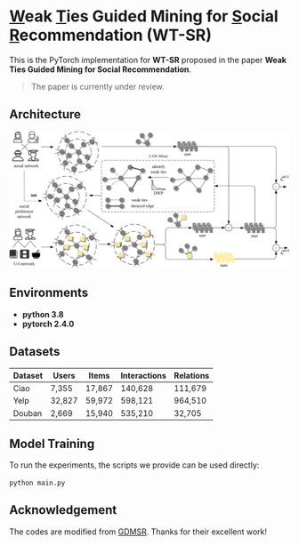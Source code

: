 # <u>W</u>eak <u>T</u>ies Guided Mining for <u>S</u>ocial <u>R</u>ecommendation (WT-SR)

This is the PyTorch implementation for **WT-SR** proposed in the paper **Weak Ties Guided Mining for Social
Recommendation**.

> The paper is currently under review.

## Architecture

![framework](framework.png)

## Environments

* **python 3.8**
* **pytorch 2.4.0**

## Datasets

| Dataset | Users   | Items    | Interactions | Relations |
|---------|---------|----------|--------------|-----------|
| Ciao    | 	7,355  | 	17,867	 | 140,628	     | 111,679   |
| Yelp    | 	32,827 | 	59,972	 | 598,121	     | 964,510   |
| Douban  | 	2,669  | 	15,940	 | 535,210      | 	32,705   |

## Model Training

To run the experiments, the scripts we provide can be used directly:

``
python main.py
``

## Acknowledgement

The codes are modified from [GDMSR](https://github.com/tsinghua-fib-lab/Graph-Denoising-SocialRec). Thanks for their
excellent work!



